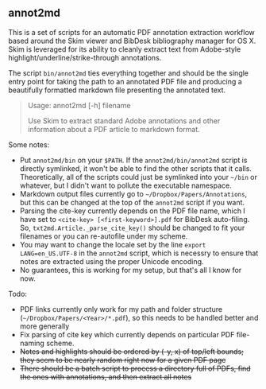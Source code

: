 annot2md
--------

This is a set of scripts for an automatic PDF annotation extraction workflow based around the Skim viewer and BibDesk bibliography manager for OS X. Skim is leveraged for its ability to cleanly extract text from Adobe-style highlight/underline/strike-through annotations. 

The script `bin/annot2md` ties everything together and should be the single entry point for taking the path to an annotated PDF file and producing a beautifully formatted markdown file presenting the annotated text.

>    Usage: annot2md [-h] filename
>
>    Use Skim to extract standard Adobe annotations and other
>    information about a PDF article to markdown format.

Some notes:

* Put `annot2md/bin` on your `$PATH`. If the `annot2md/bin/annot2md` script is directly symlinked, it won't be able to find the other scripts that it calls. Theoretically, all of the scripts could just be symlinked into your `~/bin` or whatever, but I didn't want to pollute the executable namespace.
* Markdown output files currently go to `~/Dropbox/Papers/Annotations`, but this can be changed at the top of the `annot2md` script if you want.
* Parsing the cite-key currently depends on the PDF file name, which I have set to `<cite-key> [<first-keyword>].pdf` for BibDesk auto-filing. So, `txt2md.Article._parse_cite_key()` should be changed to fit your filenames or you can re-autofile under my scheme. 
* You may want to change the locale set by the line `export LANG=en_US.UTF-8` in the `annot2md` script, which is necessry to ensure that notes are extracted using the proper Unicode encoding.
* No guarantees, this is working for my setup, but that's all I know for now.

Todo:

* PDF links currently only work for my path and folder structure (`~/Dropbox/Papers/<Year>/*.pdf`), so this needs to be handled better and more generally
* Fix parsing of cite key which currently depends on particular PDF file-naming scheme.
* ~~Notes and highlights should be ordered by (-y, x) of top/left bounds; they seem to be nearly random right now for a given PDF page~~
* ~~There should be a batch script to process a directory full of PDFs, find the ones with annotations, and then extract all notes~~
